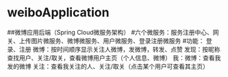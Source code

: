 # weiboApplication

##微博应用后端（Spring Cloud微服务架构）
#六个微服务：服务注册中心、网关、上传图片微服务、微博微服务、用户微服务、登录注册微服务
#功能：
登录、注册
微博：按时间顺序显示关注人微博，发微博，转发、点赞
发现：按昵称查找用户、关注/取关，查看微博用户主页（个人信息、微博）
我：微博：查看我发的微博
    关注：查看我关注的人、关注/取关（点击某个用户可查看其主页）
